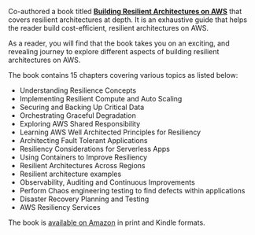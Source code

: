 ---
---

Co-authored a book titled [**Building Resilient Architectures on AWS**](https://www.amazon.com/Building-Resilient-Architectures-AWS-cost-efficient/dp/B0DKNLVTDV?crid=162U64A0QP5W4&dib=eyJ2IjoiMSJ9.mR_urLPOJ58UN7Bv2pFqS0JADt7q74ZLphgeNKy0d1PUB1mBkevNJJN6cWrjHOfF.8c8rTRdWFKUqOjjdp7cq8yKGLEtZQcdHHB2ntxM4Qpo) that covers resilient architectures at depth. It is an exhaustive guide that helps the reader build cost-efficient, resilient architectures on AWS. 

As a reader, you will find that the book takes you on an exciting, and revealing journey to explore different aspects of building resilient architectures on AWS.

The book contains 15 chapters covering various topics as listed below:

- Understanding Resilience Concepts
- Implementing Resilient Compute and Auto Scaling
- Securing and Backing Up Critical Data
- Orchestrating Graceful Degradation
- Exploring AWS Shared Responsibility
- Learning AWS Well Architected Principles for Resiliency
- Architecting Fault Tolerant Applications
- Resiliency Considerations for Serverless Apps
- Using Containers to Improve Resiliency
- Resilient Architectures Across Regions
- Resilient architecture examples
- Observability, Auditing and Continuous Improvements
- Perform Chaos engineering testing to find defects within applications
- Disaster Recovery Planning and Testing
- AWS Resiliency Services


The book is [available on Amazon](https://www.amazon.com/Building-Resilient-Architectures-AWS-cost-efficient/dp/B0DKNLVTDV?crid=162U64A0QP5W4&dib=eyJ2IjoiMSJ9.mR_urLPOJ58UN7Bv2pFqS0JADt7q74ZLphgeNKy0d1PUB1mBkevNJJN6cWrjHOfF.8c8rTRdWFKUqOjjdp7cq8yKGLEtZQcdHHB2ntxM4Qpo) in print and Kindle formats.